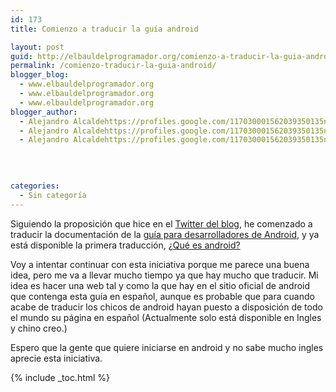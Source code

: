 ```yaml
---
id: 173
title: Comienzo a traducir la guía android

layout: post
guid: http://elbauldelprogramador.org/comienzo-a-traducir-la-guia-android/
permalink: /comienzo-traducir-la-guia-android/
blogger_blog:
  - www.elbauldelprogramador.org
  - www.elbauldelprogramador.org
  - www.elbauldelprogramador.org
blogger_author:
  - Alejandro Alcaldehttps://profiles.google.com/117030001562039350135noreply@blogger.com
  - Alejandro Alcaldehttps://profiles.google.com/117030001562039350135noreply@blogger.com
  - Alejandro Alcaldehttps://profiles.google.com/117030001562039350135noreply@blogger.com

  
  
  
categories:
  - Sin categoría
---
```

Siguiendo la proposición que hice en el [Twitter del blog][1], he comenzado a traducir la documentación de la [guía para desarrolladores de Android][2], y ya está disponible la primera traducción, [¿Qué es android?][3]

Voy a intentar continuar con esta iniciativa porque me parece una buena idea, pero me va a llevar mucho tiempo ya que hay mucho que traducir. Mi idea es hacer una web tal y como la que hay en el sitio oficial de android que contenga esta guía en español, aunque es probable que para cuando acabe de traducir los chicos de android hayan puesto a disposición de todo el mundo su página en español (Actualmente solo está disponible en Ingles y chino creo.)

Espero que la gente que quiere iniciarse en android y no sabe mucho ingles aprecie esta iniciativa.



 [1]: https://twitter.com/#!/bashycBlog/status/58490987898605568
 [2]: http://developer.android.com/guide/basics/what-is-android.html
 [3]: http://elbauldelprogramador.com/desarrollo-android-que-es-android/

{% include _toc.html %}
